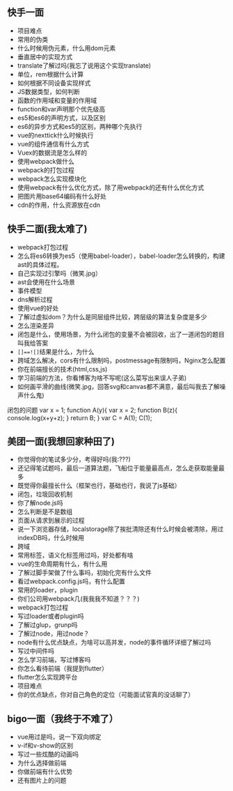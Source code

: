
## 快手一面

- 项目难点
- 常用的伪类
- 什么时候用伪元素，什么用dom元素
- 垂直居中的实现方式
- translate了解过吗(我忘了说用这个实现translate)
- 单位，rem根据什么计算
- 如何根据不同设备实现样式
- JS数据类型，如何判断
- 函数的作用域和变量的作用域
- function和var声明那个优先级高
- es5和es6的声明方式，以及区别
- es6的异步方式和es5的区别，两种哪个先执行
- vue的nexttick什么时候执行
- vue的组件通信有什么方式
- Vuex的数据流是怎么样的
- 使用webpack做什么
- webpack的打包过程
- webpack怎么实现模块化
- 使用webpack有什么优化方式，除了用webpack的还有什么优化方式
- 把图片用base64编码有什么好处
- cdn的作用，什么资源放在cdn

## 快手二面(我太难了)

- webpack打包过程
- 怎么将es6转换为es5（使用babel-loader），babel-loader怎么转换的，构建ast的具体过程。
- 自己实现过引擎吗（微笑.jpg）
- ast会使用在什么场景
- 事件模型
- dns解析过程
- 使用vue的好处
- 了解过虚拟dom？为什么是同层组件比较，跨层级的算法复杂度是多少
- 怎么渲染差异
- 闭包是什么，使用场景，为什么闭包的变量不会被回收，出了一道闭包的题目叫我给答案
- `[]==![]`结果是什么，为什么
- 跨域怎么解决，cors有什么限制吗，postmessage有限制吗，Nginx怎么配置
- 你在前端擅长的技术(html,css,js)
- 学习前端的方法，你看博客为啥不写呢(这么菜写出来误人子弟)
- 如何画平滑的曲线(微笑.jpg，回答svg和canvas都不满意，最后叫我去了解噪声什么鬼)

闭包的问题
var x = 1;
function A(y){
  var x = 2;
  function B(z){
    console.log(x+y+z);
  }
  return B;
}
var C = A(1);
C(1);

## 美团一面(我想回家种田了)
- 你觉得你的笔试多少分，考得好吗(我:???)
- 还记得笔试题吗，最后一道算法题，飞船位于能量最高点，怎么走获取能量最多
- 既觉得你最擅长什么（框架也行，基础也行，我说了js基础）
- 闭包，垃圾回收机制
- 你了解node.js吗
- 怎么判断是不是数组
- 页面从请求到展示的过程
- 说一下浏览器存储，localstorage除了挨批清除还有什么时候会被清除，用过indexDB吗，什么时候用
- 跨域
- 常用标签，语义化标签用过吗，好处都有啥
- vue的生命周期有什么，有什么用
- 了解过脚手架做了什么事吗，初始化完有什么文件
- 看过webpack.config.js吗，有什么配置
- 常用的loader，plugin
- 你们公司用webpack几(我我我不知道？？？)
- webpack打包过程
- 写过loader或者plugin吗
- 了解过glup，grunp吗
- 了解过node，用过node？
- node有什么优点缺点，为啥可以高并发，node的事件循环详细了解过吗
- 写过中间件吗
- 怎么学习前端，写过博客吗
- 你怎么看待前端（我提到flutter）
- flutter怎么实现跨平台
- 项目难点
- 你的优点缺点，你对自己角色的定位（可能面试官真的没话聊了）

## bigo一面（我终于不难了）
- vue用过是吗，说一下双向绑定
- v-if和v-show的区别
- 写过一些炫酷的动画吗
- 为什么选择做前端
- 你做前端有什么优势
- 还有图片上的问题

